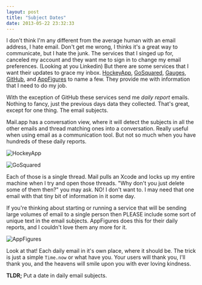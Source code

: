 ```yaml
---
layout: post
title: "Subject Dates"
date: 2013-05-22 23:32:33
---
```


I don't think I'm any different from the average human with an email address, I hate email.  Don't get me wrong, I thinks it's a great way to communicate, but I hate the junk.  The services that I singed up for, canceled my account and they want me to sign in to change my email preferences.  (Looking at you Linkedin) But there are some services that I want their updates to grace my inbox.  [HockeyApp](http://hockeyapp.net/), [GoSquared](https://www.gosquared.com/), [Gauges](http://get.gaug.es/), [GitHub](https://github.com/), and [AppFigures](https://appfigures.com) to name a few.  They provide me with information that I need to do my job.

With the exception of GitHub these services send me _daily report_ emails.  Nothing to fancy, just the previous days data they collected.  That's great, except for one thing.  The email subjects.

Mail.app has a conversation view, where it will detect the subjects in all the other emails and thread matching ones into a conversation.  Really useful when using email as a communication tool.  But not so much when you have hundreds of these daily reports.

![HockeyApp](https://s3.amazonaws.com/skylarsch.com/images/hockey-app.png)

![GoSquared](https://s3.amazonaws.com/skylarsch.com/images/gosquared.png)

Each of those is a single thread.  Mail pulls an Xcode and locks up my entire machine when I try and open those threads.  "Why don't you just delete some of them then?" you may ask.  NO!  I don't want to.  I may need that one email with that tiny bit of information in it some day.

If you're thinking about starting or running a service that will be sending large volumes of email to a single person then PLEASE include some sort of unique text in the email subjects.  AppFigures does this for their daily reports, and I couldn't love them any more for it.

![AppFigures](https://s3.amazonaws.com/skylarsch.com/images/appfigures.png)

Look at that! Each daily email in it's own place, where it should be.  The trick is just a simple `Time.now` or what have you.  Your users will thank you, I'll thank you, and the heavens will smile upon you with ever loving kindness.

__TLDR;__ Put a date in daily email subjects.
